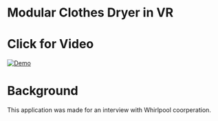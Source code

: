 # Modular Clothes Dryer in VR

# Click for Video
[![Demo](https://img.youtube.com/vi/n_jVlqtbQlE/0.jpg)](https://youtu.be/n_jVlqtbQlE)

# Background
This application was made for an interview with Whirlpool coorperation.

